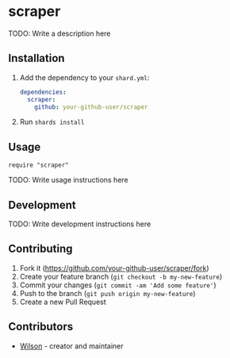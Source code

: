 # scraper

TODO: Write a description here

## Installation

1. Add the dependency to your `shard.yml`:

   ```yaml
   dependencies:
     scraper:
       github: your-github-user/scraper
   ```

2. Run `shards install`

## Usage

```crystal
require "scraper"
```

TODO: Write usage instructions here

## Development

TODO: Write development instructions here

## Contributing

1. Fork it (<https://github.com/your-github-user/scraper/fork>)
2. Create your feature branch (`git checkout -b my-new-feature`)
3. Commit your changes (`git commit -am 'Add some feature'`)
4. Push to the branch (`git push origin my-new-feature`)
5. Create a new Pull Request

## Contributors

- [Wilson](https://github.com/your-github-user) - creator and maintainer
